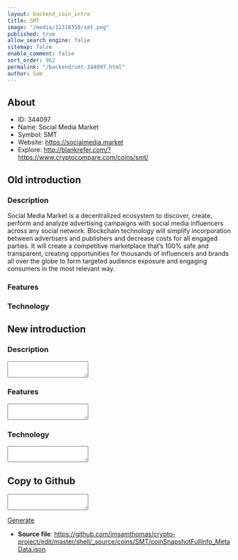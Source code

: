 ```yaml
---
layout: backend_coin_intro
title: SMT
image: "/media/12318350/smt.png"
published: true
allow_search_engine: false
sitemap: false
enable_comment: false
sort_order: 962
permalink: "/backend/smt-344097.html"
author: Sam
---
```


## About

- ID: 344097
- Name: Social Media Market
- Symbol: SMT
- Website: https://socialmedia.market
- Explore: http://blankrefer.com/?https://www.cryptocompare.com/coins/smt/


## Old introduction

### Description

<p>Social Media Market is a decentralized ecosystem to discover, create, perform and analyze advertising campaigns with social media influencers across any social network. Blockchain technology will simplify incorporation between advertisers and publishers and decrease costs for all engaged parties. It will create a competitive marketplace that’s 100% safe and transparent, creating opportunities for thousands of influencers and brands all over the globe to form targeted audience exposure and engaging consumers in the most relevant way.</p>

### Features


### Technology




## New introduction


### Description
<textarea id="meta_description" name="description"></textarea>

### Features
<textarea id="meta_features" name="features"></textarea>

### Technology
<textarea id="meta_technology" name="technology"></textarea>


## Copy to Github

<textarea id="coinsnapshotfullinfo_metadata"></textarea>

<a href="#gen" onclick="generateMetaDatJson()">Generate</a>

- **Source file**: <a href="https://github.com/imsamthomas/crypto-project/edit/master/shell/_source/coins/SMT/coinSnapshotFullInfo_MetaData.json">https://github.com/imsamthomas/crypto-project/edit/master/shell/_source/coins/SMT/coinSnapshotFullInfo_MetaData.json</a>

